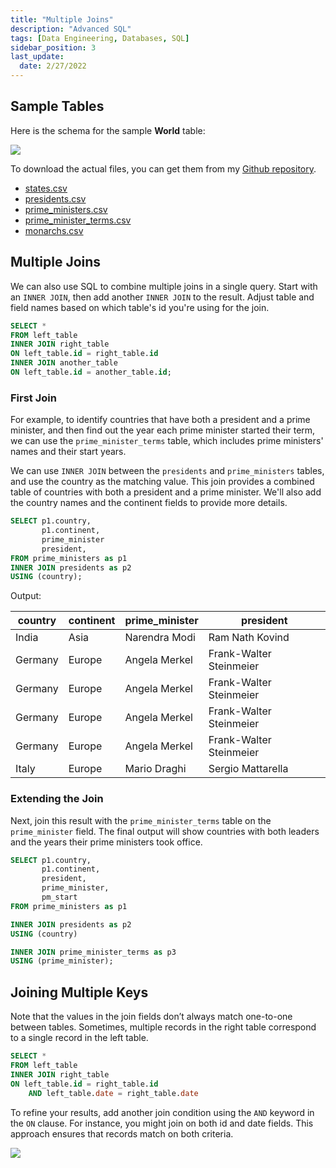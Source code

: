 ```yaml
---
title: "Multiple Joins"
description: "Advanced SQL"
tags: [Data Engineering, Databases, SQL]
sidebar_position: 3
last_update:
  date: 2/27/2022
---
```



## Sample Tables

Here is the schema for the sample **World** table:

<div class='img-center'>

![](/img/docs/sample-database-schemaaa.png)

</div>


To download the actual files, you can get them from my [Github repository](https://github.com/joseeden/joeden/tree/master/assets/datasets).

- [states.csv](@site/assets/datasets/datacamp-world-database/states.csv)
- [presidents.csv](@site/assets/datasets/datacamp-world-database/presidents.csv)
- [prime_ministers.csv](@site/assets/datasets/datacamp-world-database/prime_ministers.csv)
- [prime_minister_terms.csv](@site/assets/datasets/datacamp-world-database/prime_minister_terms.csv)
- [monarchs.csv](@site/assets/datasets/datacamp-world-database/monarchs.csv)





## Multiple Joins

We can also use SQL to combine multiple joins in a single query. Start with an `INNER JOIN`, then add another `INNER JOIN` to the result. Adjust table and field names based on which table's id you're using for the join.

```sql
SELECT *
FROM left_table 
INNER JOIN right_table
ON left_table.id = right_table.id 
INNER JOIN another_table 
ON left_table.id = another_table.id;
```


### First Join 

For example, to identify countries that have both a president and a prime minister, and then find out the year each prime minister started their term, we can use the `prime_minister_terms` table, which includes prime ministers' names and their start years.

We can use `INNER JOIN` between the `presidents` and `prime_ministers` tables, and use the country as the matching value. This join provides a combined table of countries with both a president and a prime minister. We'll also add the country names and the continent fields to provide more details.

```sql
SELECT p1.country, 
       p1.continent,
       prime_minister 
       president, 
FROM prime_ministers as p1  
INNER JOIN presidents as p2 
USING (country);
```


Output: 

| country  | continent    | prime_minister | president                |
|----------|--------------|----------------|--------------------------|
| India    | Asia         | Narendra Modi  | Ram Nath Kovind          |
| Germany  | Europe       | Angela Merkel  | Frank-Walter Steinmeier  |
| Germany  | Europe       | Angela Merkel  | Frank-Walter Steinmeier  |
| Germany  | Europe       | Angela Merkel  | Frank-Walter Steinmeier  |
| Germany  | Europe       | Angela Merkel  | Frank-Walter Steinmeier  |
| Italy    | Europe       | Mario Draghi   | Sergio Mattarella        |




### Extending the Join

Next, join this result with the `prime_minister_terms` table on the `prime_minister` field. The final output will show countries with both leaders and the years their prime ministers took office. 

```sql
SELECT p1.country, 
       p1.continent,
       president, 
       prime_minister,
       pm_start
FROM prime_ministers as p1  

INNER JOIN presidents as p2 
USING (country)

INNER JOIN prime_minister_terms as p3 
USING (prime_minister);
```


<!-- 
Output: 

| country  | continent    | prime_minister | president                |
|----------|--------------|----------------|--------------------------|
| India    | Asia         | Narendra Modi  | Ram Nath Kovind          |
| Germany  | Europe       | Angela Merkel  | Frank-Walter Steinmeier  |
| Germany  | Europe       | Angela Merkel  | Frank-Walter Steinmeier  |
| Germany  | Europe       | Angela Merkel  | Frank-Walter Steinmeier  |
| Germany  | Europe       | Angela Merkel  | Frank-Walter Steinmeier  |
| Italy    | Europe       | Mario Draghi   | Sergio Mattarella        | -->




## Joining Multiple Keys 

Note that the values in the join fields don’t always match one-to-one between tables. Sometimes, multiple records in the right table correspond to a single record in the left table.

```sql
SELECT *
FROM left_table 
INNER JOIN right_table
ON left_table.id = right_table.id 
    AND left_table.date = right_table.date
```

To refine your results, add another join condition using the `AND` keyword in the `ON` clause. For instance, you might join on both id and date fields. This approach ensures that records match on both criteria.

<div class='img-center'>

![](/img/docs/db-rs-joining-multiple-keysss.png)

</div>


